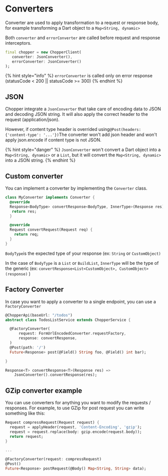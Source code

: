 # Converters

Converter are used to apply transformation to a request or response body, for example transforming a Dart object to a `Map<String, dynamic>`

Both `converter` and `errorConverter` are called before request and response interceptors.

```dart
final chopper = new ChopperClient(
   converter: JsonConverter(),
   errorConverter: JsonConverter()
);
```

{% hint style="info" %}
`errorConverter` is called only on error response \(statusCode &lt; 200 \|\| statusCode &gt;= 300\)
{% endhint %}

## JSON

Chopper integrate a `JsonConverter` that take care of encoding data to JSON and decoding JSON string. It will also apply the correct header to the request \(application/json\).

However, if content type header is overrided using`@Post(headers: {'content-type': '...'})`The converter won't add json header and won't apply json.encode if content type is not JSON.

{% hint style="danger" %}
`JsonConverter` won't convert a Dart object into a `Map<String, dynamic>` or a `List`, but it will convert the `Map<String, dynamic>` into a JSON string.
{% endhint %}

## Custom converter

You can implement a converter by implementing the `Converter` class.

```dart
class MyConverter implements Converter {
  @override
  Response<BodyType> convertResponse<BodyType, InnerType>(Response res) {
   return res;
  }

  @override
  Request convertRequest(Request req) {
    return req;
  }
}
```

`BodyType`is the expected type of your response \(ex: `String` or `CustomObject)`

 In the case of `BodyType` is a `List` or `BuildList`, `InnerType` will be the type of the generic \(ex: `convertResponse<List<CustomObject>, CustomObject>(response)` \)

## Factory Converter

In case you want to apply a converter to a single endpoint, you can use a `FactoryConverter`

```dart
@ChopperApi(baseUrl: "/todos")
abstract class TodosListService extends ChopperService {

  @FactoryConverter(
      request: FormUrlEncodedConverter.requestFactory,
      response: convertResponse,
  )
  @Post(path: '/')
  Future<Response> post(@Field() String foo, @Field() int bar);

}

Response<T> convertResponse<T>(Response res) =>
    JsonConverter().convertResponse(res);
```

## GZip converter example
You can use converters for anything you want to modify the requests / responses.
For example, to use GZip for post request you can write something like this:

```dart
Request compressRequest(Request request) {
  request = applyHeader(request, 'Content-Encoding', 'gzip');
  request = request.replace(body: gzip.encode(request.body));
  return request;
}

...

@FactoryConverter(request: compressRequest)
@Post()
Future<Response> postRequest(@Body() Map<String, String> data);
```